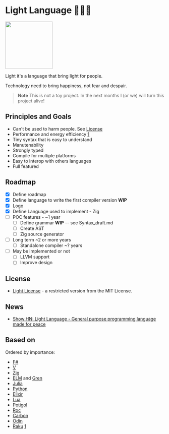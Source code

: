 # Light Language 🖤💙💛

<img src="https://user-images.githubusercontent.com/430272/169656615-e5135211-5363-4b2c-967f-d9ba8d233277.png" data-canonical-src="https://gyazo.com/eb5c5741b6a9a16c692170a41a49c858.png" width="150" height="150" />

Light it's a language that bring light for people.

Technology need to bring happiness, not fear and despair.

> **Note**
> This is not a toy project. In the next months I (or we) will turn this project alive!

## Principles and Goals

- Can't be used to harm people. See [License](LICENSE)
- Performance and energy efficiency [1](https://greenlab.di.uminho.pt/wp-content/uploads/2017/09/paperSLE.pdf)
- Tiny syntax that is easy to understand
- Manutenability
- Strongly typed
- Compile for multiple platforms
- Easy to interop with others languages
- Full featured

## Roadmap

- [x] Define roadmap
- [x] Define language to write the first compiler version **WIP**
- [x] Logo
- [X] Define Language used to implement - Zig 
- [ ] POC features - ~1 year
  - [ ] Define grammar **WIP** -- see Syntax_draft.md
  - [ ] Create AST
  - [ ] Zig source generator
- [ ] Long term ~2 or more years  
  - [ ] Standalone compiler ~? years
- [ ] May be implemented or not
  - [ ] LLVM support
  - [ ] Improve design

## License

- [Light License](https://github.com/adelarsq/lightlang/blob/main/LICENSE) - a restricted version from the MIT License.

## News

- [Show HN: Light Language - General purpose programming language made for peace](https://news.ycombinator.com/item?id=30521162)

## Based on

Ordered by importance:

- [F#](https://fsharp.org)
- [V](https://vlang.io)
- [Zig](https://ziglang.org)
- [ELM](https://elm-lang.org) and [Gren](https://gren-lang.org)
- [Julia](https://julialang.org/)
- [Python](https://www.python.org/)
- [Elixir](https://elixir-lang.org/)
- [Lua](https://www.lua.org/)
- [Potigol](https://potigol.github.io/docs/)
- [Roc](https://www.roc-lang.org/)
- [Carbon](https://github.com/carbon-language/carbon-lang)
- [Odin](https://odin-lang.org)
- [Raku](https://www.raku.org/) [1](https://raku-advent.blog/2022/12/20/sigils/)
